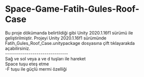 # Space-Game-Fatih-Gules-Roof-Case
Bu proje dökümanda belirtildiği gibi Unity 2020.1.16f1 sürümü ile geliştirilmiştir. Projeyi Unity 2020.1.16f1 sürümünde Fatih_Gules_Roof_Case.unitypackage dosyasına çift tıklayarakda açabilirsiniz.
<br>--------------------------------<br>
Sağ ve sol veya a ve d tuşları ile hareket<br>
Space tuşu eteş etme<br>
-F tuşu ile güçlü mermi özelliği<br>
